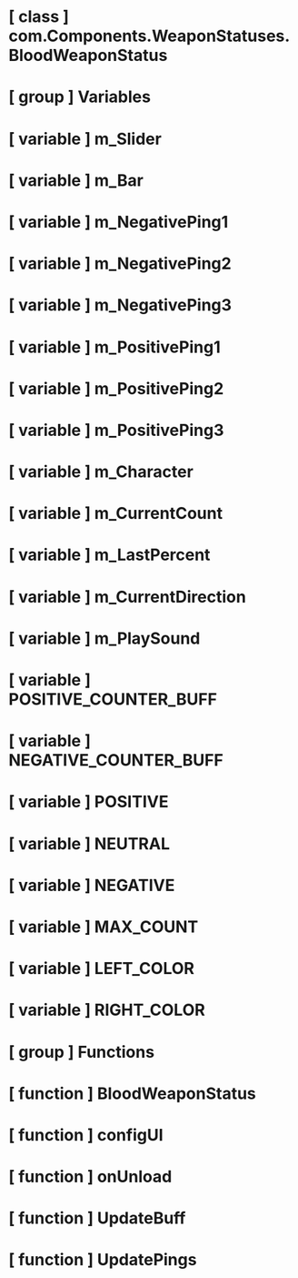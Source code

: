 # [ class ] com.Components.WeaponStatuses.BloodWeaponStatus

# [ group ] Variables

# [ variable ] m_Slider

# [ variable ] m_Bar

# [ variable ] m_NegativePing1

# [ variable ] m_NegativePing2

# [ variable ] m_NegativePing3

# [ variable ] m_PositivePing1

# [ variable ] m_PositivePing2

# [ variable ] m_PositivePing3

# [ variable ] m_Character

# [ variable ] m_CurrentCount

# [ variable ] m_LastPercent

# [ variable ] m_CurrentDirection

# [ variable ] m_PlaySound

# [ variable ] POSITIVE_COUNTER_BUFF

# [ variable ] NEGATIVE_COUNTER_BUFF

# [ variable ] POSITIVE

# [ variable ] NEUTRAL

# [ variable ] NEGATIVE

# [ variable ] MAX_COUNT

# [ variable ] LEFT_COLOR

# [ variable ] RIGHT_COLOR

# [ group ] Functions

# [ function ] BloodWeaponStatus

# [ function ] configUI

# [ function ] onUnload

# [ function ] UpdateBuff

# [ function ] UpdatePings

